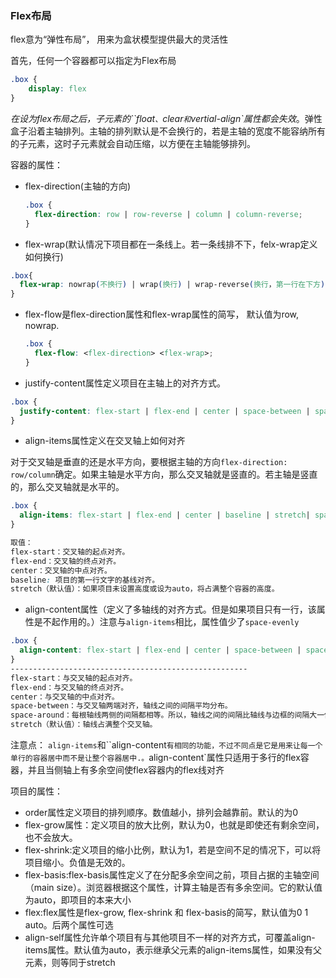 ###  Flex布局

flex意为“弹性布局”， 用来为盒状模型提供最大的灵活性

首先，任何一个容器都可以指定为Flex布局

```css
.box {
    display: flex
}
```

*在设为flex布局之后，子元素的``float`、`clear`和`vertial-align`属性都会失效*。弹性盒子沿着主轴排列。主轴的排列默认是不会换行的，若是主轴的宽度不能容纳所有的子元素，这时子元素就会自动压缩，以方便在主轴能够排列。

容器的属性：

- flex-direction(主轴的方向)

  ```css
  .box {
    flex-direction: row | row-reverse | column | column-reverse;
  }
  ```

  

- flex-wrap(默认情况下项目都在一条线上。若一条线排不下，felx-wrap定义如何换行)

```css
.box{
  flex-wrap: nowrap(不换行) | wrap(换行) | wrap-reverse(换行，第一行在下方);
}
```

- flex-flow是flex-direction属性和flex-wrap属性的简写， 默认值为row, nowrap.

  ```css
  .box {
    flex-flow: <flex-direction> <flex-wrap>;
  }
  ```

- justify-content属性定义项目在主轴上的对齐方式。

```css
.box {
  justify-content: flex-start | flex-end | center | space-between | space-around|space-evenly
}
```

- align-items属性定义在交叉轴上如何对齐

对于交叉轴是垂直的还是水平方向，要根据主轴的方向`flex-direction: row/column`确定。如果主轴是水平方向，那么交叉轴就是竖直的。若主轴是竖直的，那么交叉轴就是水平的。

```css
.box {
  align-items: flex-start | flex-end | center | baseline | stretch| space-evenly;
}
```

```css
取值：
flex-start：交叉轴的起点对齐。
flex-end：交叉轴的终点对齐。
center：交叉轴的中点对齐。
baseline: 项目的第一行文字的基线对齐。
stretch（默认值）：如果项目未设置高度或设为auto，将占满整个容器的高度。
```

- align-content属性（定义了多轴线的对齐方式。但是如果项目只有一行，该属性是不起作用的。）注意与`align-items`相比，属性值少了`space-evenly`

```css
.box {
  align-content: flex-start | flex-end | center | space-between | space-around | stretch;
}
-----------------------------------------------------
flex-start：与交叉轴的起点对齐。
flex-end：与交叉轴的终点对齐。
center：与交叉轴的中点对齐。
space-between：与交叉轴两端对齐，轴线之间的间隔平均分布。
space-around：每根轴线两侧的间隔都相等。所以，轴线之间的间隔比轴线与边框的间隔大一倍。
stretch（默认值）：轴线占满整个交叉轴。
```

注意点： `align-items`和``align-content`有相同的功能，不过不同点是它是用来让每一个单行的容器居中而不是让整个容器居中.。`align-content`属性只适用于多行的flex容器，并且当侧轴上有多余空间使flex容器内的flex线对齐

项目的属性：

- order属性定义项目的排列顺序。数值越小，排列会越靠前。默认的为0
- flex-grow属性：定义项目的放大比例，默认为0，也就是即使还有剩余空间，也不会放大。
- flex-shrink:定义项目的缩小比例，默认为1，若是空间不足的情况下，可以将项目缩小。负值是无效的。
- flex-basis:flex-basis属性定义了在分配多余空间之前，项目占据的主轴空间（main size）。浏览器根据这个属性，计算主轴是否有多余空间。它的默认值为auto，即项目的本来大小
- flex:flex属性是flex-grow, flex-shrink 和 flex-basis的简写，默认值为0 1 auto。后两个属性可选
- align-self属性允许单个项目有与其他项目不一样的对齐方式，可覆盖align-items属性。默认值为auto，表示继承父元素的align-items属性，如果没有父元素，则等同于stretch

















